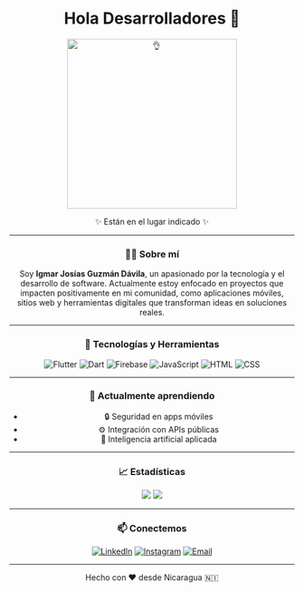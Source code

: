 <h1 align="center">Hola Desarrolladores 👋</h1>
<div align="center">
<img src="https://imgur.com/a/hDrHElM" alt="👌" width="300" />


<p align="center">✨ Están en el lugar indicado ✨</p>

---


### 👨‍💻 Sobre mí

Soy **Igmar Josías Guzmán Dávila**, un apasionado por la tecnología y el desarrollo de software. Actualmente estoy enfocado en proyectos que impacten positivamente en mi comunidad, como aplicaciones móviles, sitios web y herramientas digitales que transforman ideas en soluciones reales.

---

### 🚀 Tecnologías y Herramientas

![Flutter](https://img.shields.io/badge/-Flutter-02569B?logo=flutter&logoColor=white&style=for-the-badge)
![Dart](https://img.shields.io/badge/-Dart-0175C2?logo=dart&logoColor=white&style=for-the-badge)
![Firebase](https://img.shields.io/badge/-Firebase-FFCA28?logo=firebase&logoColor=black&style=for-the-badge)
![JavaScript](https://img.shields.io/badge/-JavaScript-F7DF1E?logo=javascript&logoColor=black&style=for-the-badge)
![HTML](https://img.shields.io/badge/-HTML5-E34F26?logo=html5&logoColor=white&style=for-the-badge)
![CSS](https://img.shields.io/badge/-CSS3-1572B6?logo=css3&logoColor=white&style=for-the-badge)

---

### 🌱 Actualmente aprendiendo

- 🔒 Seguridad en apps móviles
- ⚙️ Integración con APIs públicas
- 🧠 Inteligencia artificial aplicada

---

### 📈 Estadísticas

<p align="center">
  <img src="https://github-readme-stats.vercel.app/api?username=TuUsuarioDeGithub&show_icons=true&theme=tokyonight" />
  <img src="https://github-readme-streak-stats.herokuapp.com/?user=TuUsuarioDeGithub&theme=tokyonight" />
</p>

---

### 📫 Conectemos

[![LinkedIn](https://img.shields.io/badge/-LinkedIn-0A66C2?logo=linkedin&logoColor=white&style=for-the-badge)](https://www.linkedin.com/in/tuusuario/)
[![Instagram](https://img.shields.io/badge/-Instagram-E4405F?logo=instagram&logoColor=white&style=for-the-badge)](https://www.instagram.com/tuusuario/)
[![Email](https://img.shields.io/badge/-Email-D14836?logo=gmail&logoColor=white&style=for-the-badge)](mailto:tuemail@example.com)

---

<p align="center">Hecho con ❤️ desde Nicaragua 🇳🇮</p>
